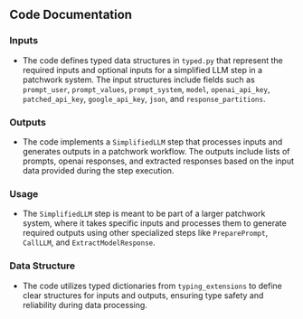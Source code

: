 ## Code Documentation

### Inputs
- The code defines typed data structures in `typed.py` that represent the required inputs and optional inputs for a simplified LLM step in a patchwork system. The input structures include fields such as `prompt_user`, `prompt_values`, `prompt_system`, `model`, `openai_api_key`, `patched_api_key`, `google_api_key`, `json`, and `response_partitions`.

### Outputs
- The code implements a `SimplifiedLLM` step that processes inputs and generates outputs in a patchwork workflow. The outputs include lists of prompts, openai responses, and extracted responses based on the input data provided during the step execution. 

### Usage
- The `SimplifiedLLM` step is meant to be part of a larger patchwork system, where it takes specific inputs and processes them to generate required outputs using other specialized steps like `PreparePrompt`, `CallLLM`, and `ExtractModelResponse`.

### Data Structure
- The code utilizes typed dictionaries from `typing_extensions` to define clear structures for inputs and outputs, ensuring type safety and reliability during data processing.
